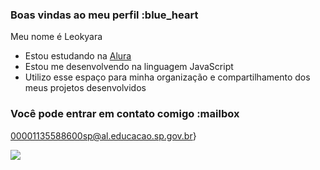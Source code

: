 ### Boas vindas ao meu perfil :blue_heart

Meu nome é Leokyara

- Estou estudando na [Alura](https://www.alura.com.br)
- Estou me desenvolvendo na linguagem JavaScript
- Utilizo esse espaço para minha organização e compartilhamento dos meus projetos desenvolvidos

### Você pode entrar em contato comigo :mailbox

00001135588600sp@al.educacao.sp.gov.br}

![](https://media1.tenor.com/m/MINCPZnqjzgAAAAC/cats-kittens.gif)
